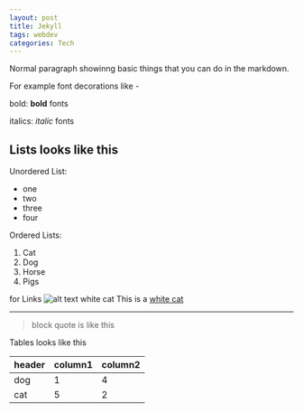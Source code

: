 ```yaml
---
layout: post
title: Jekyll
tags: webdev
categories: Tech
---
```


Normal paragraph showinng basic things that you can do 
in the markdown.

For example 
font decorations like -

bold: **bold** fonts

italics: *italic* fonts

## Lists looks like this
Unordered List:
- one
- two
- three
- four

Ordered Lists:
1. Cat
2. Dog
3. Horse
4. Pigs

for Links 
![alt text white cat](https://placekitten.com/200/120)
This is a [white cat](https://en.wikipedia.org/wiki/Cat)

------------- 
>block quote
> is like this

Tables looks like this

| header | column1 | column2 |
| --- | --- | --- |
| dog | 1 | 4 |
| cat | 5 | 2 |

